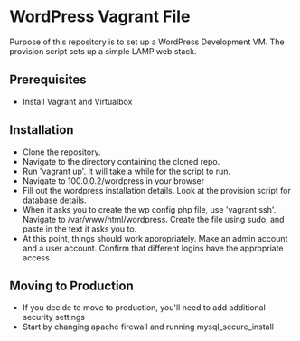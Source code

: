 WordPress Vagrant File
======================

Purpose of this repository is to set up a WordPress Development VM. The provision script sets up a simple LAMP web stack.

Prerequisites
-------------
- Install Vagrant and Virtualbox

Installation
------------

- Clone the repository.
- Navigate to the directory containing the cloned repo.
- Run 'vagrant up'. It will take a while for the script to run.
- Navigate to 100.0.0.2/wordpress in your browser
- Fill out the wordpress installation details. Look at the provision script for database details.
- When it asks you to create the wp config php file, use 'vagrant ssh'. Navigate to /var/www/html/wordpress. Create the file using sudo, and paste in the text it asks you to.
- At this point, things should work appropriately. Make an admin account and a user account. Confirm that different logins have the appropriate access

Moving to Production
--------------------

- If you decide to move to production, you'll need to add additional security settings
- Start by changing apache firewall and running mysql_secure_install
